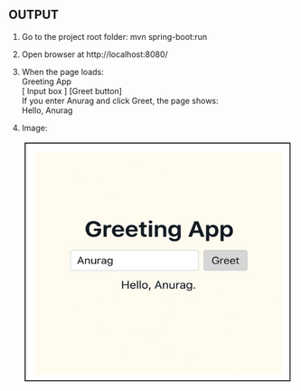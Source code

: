 ## OUTPUT  

1. Go to the project root folder: 
   mvn spring-boot:run 
 
2. Open browser at http://localhost:8080/ 
 
3. When the page loads:<br>
   Greeting App <br>
   [ Input box ]  [Greet button]<br> 
   If you enter Anurag and click Greet, the page shows: <br>
   Hello, Anurag

4. Image:

   ![Greeting App Screenshot](GreetingApp.jpeg)



